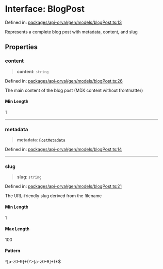 # Interface: BlogPost

Defined in: [packages/api-orval/gen/models/blogPost.ts:13](https://github.com/the-inconvenience-store/mono-example/blob/77ed7dd80da67d5d4a2bd8320e638952ed491201/packages/api-orval/gen/models/blogPost.ts#L13)

Represents a complete blog post with metadata, content, and slug

## Properties

### content

> **content**: `string`

Defined in: [packages/api-orval/gen/models/blogPost.ts:26](https://github.com/the-inconvenience-store/mono-example/blob/77ed7dd80da67d5d4a2bd8320e638952ed491201/packages/api-orval/gen/models/blogPost.ts#L26)

The main content of the blog post (MDX content without frontmatter)

#### Min Length

1

***

### metadata

> **metadata**: [`PostMetadata`](PostMetadata.md)

Defined in: [packages/api-orval/gen/models/blogPost.ts:14](https://github.com/the-inconvenience-store/mono-example/blob/77ed7dd80da67d5d4a2bd8320e638952ed491201/packages/api-orval/gen/models/blogPost.ts#L14)

***

### slug

> **slug**: `string`

Defined in: [packages/api-orval/gen/models/blogPost.ts:21](https://github.com/the-inconvenience-store/mono-example/blob/77ed7dd80da67d5d4a2bd8320e638952ed491201/packages/api-orval/gen/models/blogPost.ts#L21)

The URL-friendly slug derived from the filename

#### Min Length

1

#### Max Length

100

#### Pattern

^[a-z0-9]+(?:-[a-z0-9]+)*$
